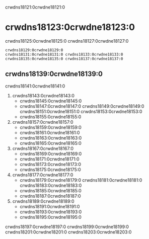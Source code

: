 crwdns18121:0crwdne18121:0
# crwdns18123:0crwdne18123:0

crwdns18125:0crwdne18125:0 crwdns18127:0crwdne18127:0

```{figure} ../figures/advocacy.jpg
crwdns18129:0crwdne18129:0
crwdns18131:0crwdne18131:0 crwdns18133:0crwdne18133:0 crwdns18135:0crwdne18135:0 crwdns18137:0crwdne18137:0
```

## crwdns18139:0crwdne18139:0
crwdns18141:0crwdne18141:0
1. crwdns18143:0crwdne18143:0
    - crwdns18145:0crwdne18145:0
    - crwdns18147:0crwdne18147:0 crwdns18149:0crwdne18149:0 crwdns18151:0crwdne18151:0 crwdns18153:0crwdne18153:0
    - crwdns18155:0crwdne18155:0
2. crwdns18157:0crwdne18157:0
    - crwdns18159:0crwdne18159:0
    - crwdns18161:0crwdne18161:0
    - crwdns18163:0crwdne18163:0
    - crwdns18165:0crwdne18165:0
3. crwdns18167:0crwdne18167:0
    - crwdns18169:0crwdne18169:0
    - crwdns18171:0crwdne18171:0
    - crwdns18173:0crwdne18173:0
    - crwdns18175:0crwdne18175:0
4. crwdns18177:0crwdne18177:0
    - crwdns18179:0crwdne18179:0 crwdns18181:0crwdne18181:0 crwdns18183:0crwdne18183:0
    - crwdns18185:0crwdne18185:0
    - crwdns18187:0crwdne18187:0
5. crwdns18189:0crwdne18189:0
    - crwdns18191:0crwdne18191:0
    - crwdns18193:0crwdne18193:0
    - crwdns18195:0crwdne18195:0

crwdns18197:0crwdne18197:0 crwdns18199:0crwdne18199:0 crwdns18201:0crwdne18201:0 crwdns18203:0crwdne18203:0 







